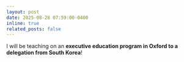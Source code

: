 ```yaml
---
layout: post
date: 2025-08-28 07:59:00-0400
inline: true
related_posts: false
---
```


I will be teaching on an **executive education program in Oxford to a delegation from South Korea**!